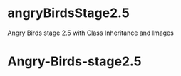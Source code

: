 # angryBirdsStage2.5
Angry Birds stage 2.5 with Class Inheritance and Images
# Angry-Birds-stage2.5

